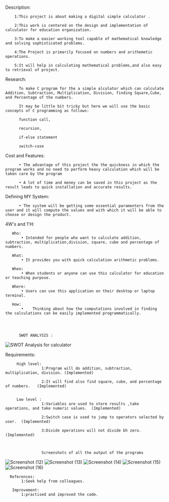 
  Description:
          

        1:This project is about making a digital simple calculator .

        2:This work is centered on the design and implementation of calculator for education organization.

        3:To make a easier working tool capable of mathematical knowledge and solving sophisticated problems.

        4:The Project is primarily focused on numbers and arithemetic operations.

        5:It will help in calculating mathematical problems,and also easy to retrieval of project.



   Research:
           
  
          To make C program for the a simple alculator which can calculate Addition, Subtraction, Multiplication, Division, finding Square,Cube, and Percentage of the numbers.

          It may be little bit tricky but here we will use the basic concepts of C programming as follows:

          function call,

          recursion,

          if-else statement

          switch-case



Cost and Features:
  
          • The advantage of this project the the quickness in which the program works and no need to perform heavy calculation which will be taken care by the program

          • A lot of time and money can be saved in this project as the result leads to quick installation and accurate results.

 Defining MY System:
  
          • The system will be getting some essential paramenters from the user and it will compute the values and with which it will be able to choose or design the product.


   
  4W's and 1'H:
   
       Who:
           • Intended for people who want to calculate addition, subtraction, multiplication,division, square, cube and percentage of numbers.

       What:
           • It provides you with quick calculation arithmetic problems.

       When:
           • When students or anyone can use this calculator for education or teaching purpose.

       Where:
           • Users can use this application on their desktop or laptop terminal.
           
       How:
           •	Thinking about how the computations involved in finding the calculations can be easily implemented programmatically.
           
           
          
          
          SWOT ANALYSIS :
           

![SWOT Analysis for calculator](https://user-images.githubusercontent.com/63411785/153553140-4a2e1ce7-80ce-408d-811b-75b55c937174.jpg)


Requirements:


         High level:
                    1:Program will do addition, subtraction, multiplication, division. (Implemented)
                    
                    2:It will find also find square, cube, and percentage of numbers.   (Implemented)
                    

         Low level :
                    1:Variables are used to store results ,take operations, and take numeric values.  (Implemented)
                    
                    2:Switch case is used to jump to operators selected by user.  (Implemented)
                    
                    3:Divide operations will not divide bh zero.  (Implemented)
                    
                    
                    
                    Screenshots of all the output of the programs 
![Screenshot (12)](https://user-images.githubusercontent.com/63411785/153554011-78df444c-0487-4b06-89bd-e06e28ed4e73.png)
![Screenshot (13)](https://user-images.githubusercontent.com/63411785/153554026-1d672dd1-cd1d-4579-a1c2-71f31374ecd1.png)
![Screenshot (14)](https://user-images.githubusercontent.com/63411785/153554042-7a4688d2-ad11-45c7-9489-fa2deedca2a8.png)
![Screenshot (15)](https://user-images.githubusercontent.com/63411785/153554059-8bb74f3d-63dd-4b80-a0cc-42dc909d4a91.png)
![Screenshot (16)](https://user-images.githubusercontent.com/63411785/153554075-bfcb141c-0daf-418e-8fa1-af98fe2993d6.png)


                    
                    
                    
                    
      References:
           1:Seek help from colleagues.

       Improvement:
           1:practised and improved the code.
